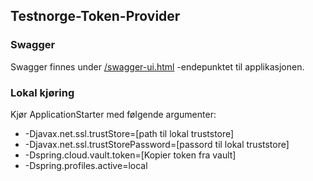 ## Testnorge-Token-Provider

### Swagger
Swagger finnes under [/swagger-ui.html](https://testnorge-token-provider.nais.preprod.local/swagger-ui.html) -endepunktet til applikasjonen.

### Lokal kjøring
Kjør ApplicationStarter med følgende argumenter:
 - -Djavax.net.ssl.trustStore=[path til lokal truststore]
 - -Djavax.net.ssl.trustStorePassword=[passord til lokal truststore]
 - -Dspring.cloud.vault.token=[Kopier token fra vault]
 - -Dspring.profiles.active=local
